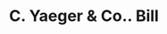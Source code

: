 ---
doi: 10.7916/D8XS76JN
date_other: '1880'
date_other_textual: 1880-1889
form: printed ephemera
genre:
- Invoices
name:
- C. Yaeger & Co.
object_in_context_url: https://biggert.cul.columbia.edu/items/view/ave_biggert_01466
subject_hierarchical_geographic:
- Pittsburgh, Pennsylvania, United States
subject_name:
- C. Yaeger & Co.
title: C. Yaeger & Co.. Bill
sort_title: C. Yaeger & Co.. Bill
call_number: ave_biggert_01466
coordinates:
- 40.439722222222215,-79.97638888888889
pid: ave_biggert_01466
identifiers: ave_biggert_01466
permalink: /biggert/ave_biggert_01466/
layout: iiif-image-page
---